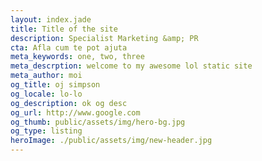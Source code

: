 ```yaml
---
layout: index.jade
title: Title of the site
description: Specialist Marketing &amp; PR
cta: Afla cum te pot ajuta
meta_keywords: one, two, three
meta_descrption: welcome to my awesome lol static site
meta_author: moi
og_title: oj simpson
og_locale: lo-lo
og_description: ok og desc
og_url: http://www.google.com
og_thumb: public/assets/img/hero-bg.jpg
og_type: listing
heroImage: ./public/assets/img/new-header.jpg
---
```

